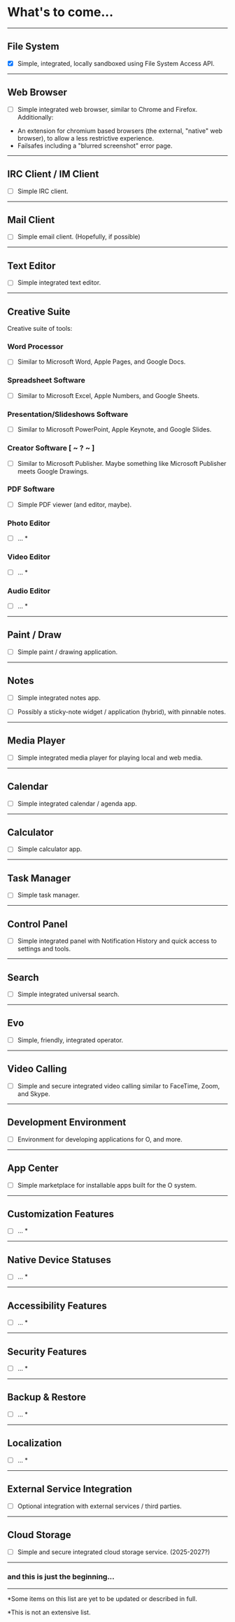 # What's to come...

---
## File System
- [x] Simple, integrated, locally sandboxed using File System Access API.

---
## Web Browser
- [ ] Simple integrated web browser, similar to Chrome and Firefox.
Additionally:
* An extension for chromium based browsers (the external, "native" web browser), to allow a less restrictive experience.
* Failsafes including a "blurred screenshot" error page.

---
## IRC Client / IM Client
- [ ] Simple IRC client.

---
## Mail Client
- [ ] Simple email client. (Hopefully, if possible)

---
## Text Editor
- [ ] Simple integrated text editor.

---
## Creative Suite
Creative suite of tools:

### Word Processor
- [ ] Similar to Microsoft Word, Apple Pages, and Google Docs.

### Spreadsheet Software
- [ ] Similar to Microsoft Excel, Apple Numbers, and Google Sheets.

### Presentation/Slideshows Software
- [ ] Similar to Microsoft PowerPoint, Apple Keynote, and Google Slides.

### Creator Software [ ~ ? ~ ]
- [ ] Similar to Microsoft Publisher. Maybe something like Microsoft Publisher meets Google Drawings.

### PDF Software
- [ ] Simple PDF viewer (and editor, maybe).

### Photo Editor
- [ ] ... *

### Video Editor
- [ ] ... *

### Audio Editor
- [ ] ... *

---
## Paint / Draw
- [ ] Simple paint / drawing application.

---
## Notes
- [ ] Simple integrated notes app.

- [ ] Possibly a sticky-note widget / application (hybrid), with pinnable notes.

---
## Media Player
- [ ] Simple integrated media player for playing local and web media.

---
## Calendar
- [ ] Simple integrated calendar / agenda app.

---
## Calculator
- [ ] Simple calculator app.

---
## Task Manager
- [ ] Simple task manager.

---
## Control Panel
- [ ] Simple integrated panel with Notification History and quick access to settings and tools.

---
## Search
- [ ] Simple integrated universal search.

---
## Evo
- [ ] Simple, friendly, integrated operator.

---
## Video Calling
- [ ] Simple and secure integrated video calling similar to FaceTime, Zoom, and Skype.

---
## Development Environment
- [ ] Environment for developing applications for O, and more.

---
## App Center
- [ ] Simple marketplace for installable apps built for the O system.

---
## Customization Features
- [ ] ... *

---
## Native Device Statuses
- [ ] ... *

---
## Accessibility Features
- [ ] ... *

---
## Security Features
- [ ] ... *

---
## Backup & Restore
- [ ] ... *

---
## Localization
- [ ] ... *

---
## External Service Integration
- [ ] Optional integration with external services / third parties.

---
## Cloud Storage
- [ ] Simple and secure integrated cloud storage service. (2025-2027?)

---
### and this is just the beginning...

---
*Some items on this list are yet to be updated or described in full.

*This is not an extensive list.
